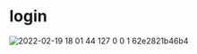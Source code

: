 # login

![2022-02-19 18 01 44 127 0 0 1 62e2821b46b4](https://user-images.githubusercontent.com/99273526/154823251-0c297101-51ab-412e-9871-d49d605d6a8f.png)
